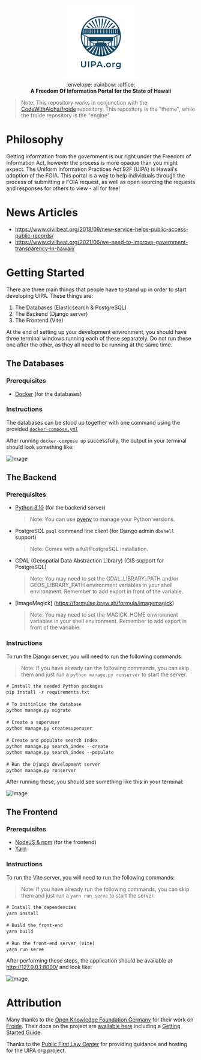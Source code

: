 <div align="center">
  <img src="./docs/logos/uipa.org/vertical/UIPA-vertical-logo-transparent-background.png" alt="UIPA.org Logo" width="200" />
</div>

<div align="center">
	:envelope: :rainbow: :office:
</div>

<div align="center">
  <strong>A Freedom Of Information Portal for the State of Hawaii</strong>
</div>

> Note: This repository works in conjunction with the [CodeWithAloha/froide](https://github.com/CodeWithAloha/froide) repository. This repository is the "theme", while the froide repository is the "engine".

# Philosophy

Getting information from the government is our right under the Freedom of Information Act, however the process is more opaque than you might expect. The Uniform Information Practices Act 92F (UIPA) is Hawaii's adoption of the FOIA. This portal is a way to help individuals through the process of submitting a FOIA request, as well as open sourcing the requests and responses for others to view - all for free!

# News Articles

- https://www.civilbeat.org/2018/09/new-service-helps-public-access-public-records/
- https://www.civilbeat.org/2021/06/we-need-to-improve-government-transparency-in-hawaii/

# Getting Started

There are three main things that people have to stand up in order to start developing UIPA. These things are:

1. The Databases (Elasticsearch & PostgreSQL)
2. The Backend (Django server)
3. The Frontend (Vite)

At the end of setting up your development environment, you should have three terminal windows running each of these separately. Do not run these one after the other, as they all need to be running at the same time.

## The Databases

### Prerequisites

- [Docker](https://docs.docker.com/engine/install/) (for the databases)

### Instructions

The databases can be stood up together with one command using the provided [`docker-compose.yml`](https://github.com/CodeWithAloha/uipa/blob/08ce6d39bd9434f739117c801a7b8d442322455e/docker-compose.yml)

After running `docker-compose up` successfully, the output in your terminal should look something like:

![Image](https://github.com/CodeWithAloha/uipa/assets/15609358/d5cc6b6a-afbb-4b6b-bc98-35461d7523a5)

## The Backend

### Prerequisites

- [Python 3.10](https://github.com/okfde/fragdenstaat_de/blob/21faa6893a582a02f2a96f4ccce96fddab13bec6/requirements.txt#L2) (for the backend server)

    > Note: You can use [pyenv](https://github.com/pyenv/pyenv) to manage your Python versions.

- PostgreSQL `psql` command line client (for Django admin `dbshell` support)

    > Note: Comes with a full PostgreSQL installation.

- GDAL (Geospatial Data Abstraction Library) (GIS support for PostgreSQL)

    > Note: You may need to set the GDAL_LIBRARY_PATH and/or GEOS_LIBRARY_PATH
    > environment variables in your shell environment. Remember to add export in front of the variable.

- [ImageMagick] (https://formulae.brew.sh/formula/imagemagick)

    > Note: You may need to set the MAGICK_HOME environment variables in your shell environment.
    > Remember to add export in front of the variable.


### Instructions

To run the Django server, you will need to run the following commands:

> Note: If you have already ran the following commands, you can skip them and just run a `python manage.py runserver` to start the server.

```
# Install the needed Python packages
pip install -r requirements.txt 

# To initialise the database
python manage.py migrate

# Create a superuser
python manage.py createsuperuser

# Create and populate search index
python manage.py search_index --create
python manage.py search_index --populate

# Run the Django development server
python manage.py runserver
```

After running these, you should see something like this in your terminal:

![Image](https://github.com/CodeWithAloha/uipa/assets/15609358/98b0c91e-c540-4309-95f9-313e1d4234ad)

## The Frontend

### Prerequisites

- [NodeJS & npm](https://nodejs.org/en/download) (for the frontend)
- [Yarn](https://classic.yarnpkg.com/en/docs/install)

### Instructions

To run the Vite server, you will need to run the following commands:

> Note: If you have already run the following commands, you can skip them and just run a `yarn run serve` to start the server.

```
# Install the dependencies
yarn install

# Build the front-end
yarn build

# Run the front-end server (vite)
yarn run serve
```

After performing these steps, the application should be available at http://127.0.0.1:8000/ and look like:

![Image](https://github.com/CodeWithAloha/uipa/assets/15609358/f2e58505-418e-4747-83f9-96ecb02abd3f)

# Attribution

Many thanks to the [Open Knowledge Foundation Germany](https://www.okfn.de/) for their work on [Froide](https://github.com/okfde/froide). Their docs on the project are [available here](http://froide.readthedocs.org/en/latest/) including a [Getting Started Guide](http://froide.readthedocs.org/en/latest/gettingstarted/).

Thanks to the [Public First Law Center](https://www.publicfirstlaw.org/) for providing guidance and hosting for the UIPA.org project.
